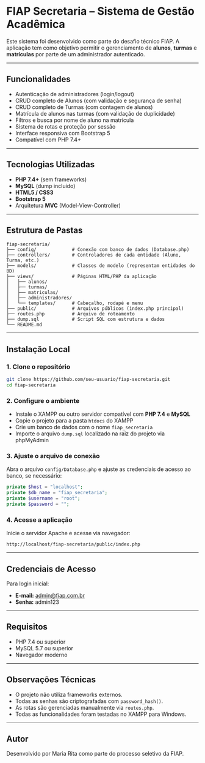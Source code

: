 # FIAP Secretaria – Sistema de Gestão Acadêmica

Este sistema foi desenvolvido como parte do desafio técnico FIAP. A aplicação tem como objetivo permitir o gerenciamento de **alunos**, **turmas** e **matrículas** por parte de um administrador autenticado.

---

## Funcionalidades

- Autenticação de administradores (login/logout)
- CRUD completo de Alunos (com validação e segurança de senha)
- CRUD completo de Turmas (com contagem de alunos)
- Matrícula de alunos nas turmas (com validação de duplicidade)
- Filtros e busca por nome de aluno na matrícula
- Sistema de rotas e proteção por sessão
- Interface responsiva com Bootstrap 5
- Compatível com PHP 7.4+

---

## Tecnologias Utilizadas

- **PHP 7.4+** (sem frameworks)
- **MySQL** (dump incluído)
- **HTML5 / CSS3**
- **Bootstrap 5**
- Arquitetura **MVC** (Model-View-Controller)

---

## Estrutura de Pastas

```
fiap-secretaria/
├── config/             # Conexão com banco de dados (Database.php)
├── controllers/        # Controladores de cada entidade (Aluno, Turma, etc.)
├── models/             # Classes de modelo (representam entidades do BD)
├── views/              # Páginas HTML/PHP da aplicação
│   ├── alunos/
│   ├── turmas/
│   ├── matriculas/
│   ├── administradores/
│   └── templates/      # Cabeçalho, rodapé e menu
├── public/             # Arquivos públicos (index.php principal)
├── routes.php          # Arquivo de roteamento
├── dump.sql            # Script SQL com estrutura e dados
└── README.md
```

---

## Instalação Local

### 1. Clone o repositório

```bash
git clone https://github.com/seu-usuario/fiap-secretaria.git
cd fiap-secretaria
```

### 2. Configure o ambiente

- Instale o XAMPP ou outro servidor compatível com **PHP 7.4** e **MySQL**
- Copie o projeto para a pasta `htdocs` do XAMPP
- Crie um banco de dados com o nome `fiap_secretaria`
- Importe o arquivo `dump.sql` localizado na raiz do projeto via phpMyAdmin

### 3. Ajuste o arquivo de conexão

Abra o arquivo `config/Database.php` e ajuste as credenciais de acesso ao banco, se necessário:

```php
private $host = "localhost";
private $db_name = "fiap_secretaria";
private $username = "root";
private $password = "";
```

### 4. Acesse a aplicação

Inicie o servidor Apache e acesse via navegador:

```
http://localhost/fiap-secretaria/public/index.php
```

---

## Credenciais de Acesso

Para login inicial:

- **E-mail:** admin@fiap.com.br
- **Senha:** admin123

---

## Requisitos

- PHP 7.4 ou superior
- MySQL 5.7 ou superior
- Navegador moderno

---

## Observações Técnicas

- O projeto não utiliza frameworks externos.
- Todas as senhas são criptografadas com `password_hash()`.
- As rotas são gerenciadas manualmente via `routes.php`.
- Todas as funcionalidades foram testadas no XAMPP para Windows.

---

## Autor

Desenvolvido por Maria Rita como parte do processo seletivo da FIAP.
